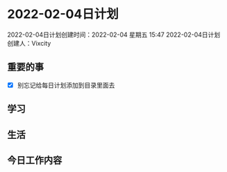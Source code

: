 # 2022-02-04日计划

2022-02-04日计划创建时间：2022-02-04 星期五  15:47
2022-02-04日计划创建人：Vixcity

## 重要的事
- [x] 别忘记给每日计划添加到目录里面去

## 学习

## 生活

## 今日工作内容
